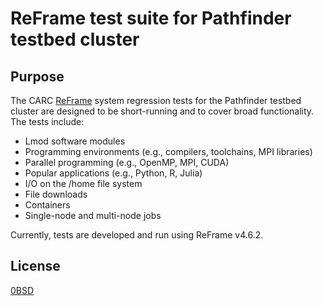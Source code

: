 # ReFrame test suite for Pathfinder testbed cluster

## Purpose

The CARC [ReFrame](https://reframe-hpc.readthedocs.io/en/stable/index.html) system regression tests for the Pathfinder testbed cluster are designed to be short-running and to cover broad functionality. The tests include:

- Lmod software modules
- Programming environments (e.g., compilers, toolchains, MPI libraries)
- Parallel programming (e.g., OpenMP, MPI, CUDA)
- Popular applications (e.g., Python, R, Julia)
- I/O on the /home file system
- File downloads
- Containers
- Single-node and multi-node jobs

Currently, tests are developed and run using ReFrame v4.6.2.

## License

[0BSD](LICENSE)
